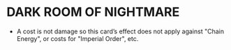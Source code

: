 # DARK ROOM OF NIGHTMARE

*   A cost is not damage so this card’s effect does not apply against "Chain Energy", or costs for "Imperial Order", etc.
